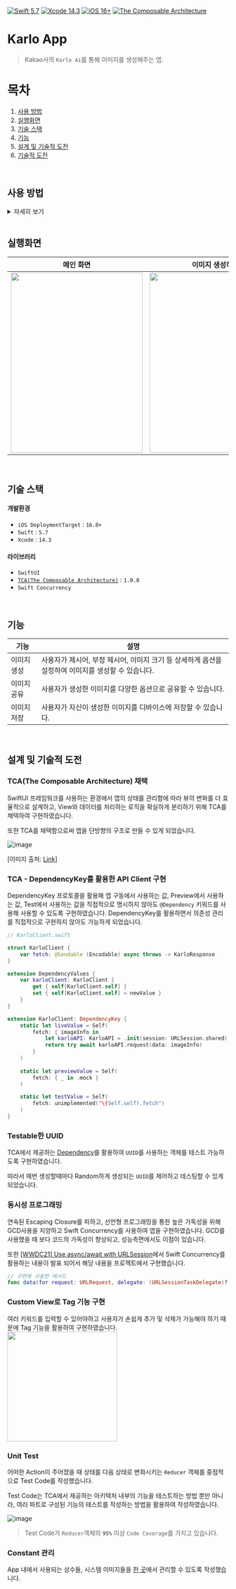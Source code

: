[![Swift 5.7](https://img.shields.io/badge/swift-5.7-ED523F.svg?style=flat)]() 
[![Xcode 14.3](https://img.shields.io/badge/Xcode-14.3-ED523F.svg?style=flat&color=blue)]() 
[![iOS 16+](https://img.shields.io/badge/iOS%20-16+-green)](https://developer.apple.com/ios/)
[![The Composable Architecture](https://img.shields.io/badge/TCA-1.0.0-blue)](https://github.com/pointfreeco/swift-composable-architecture)

# Karlo App
> Kakao사의 `Karlo Ai`를 통해 이미지를 생성해주는 앱.

# 목차

1. [사용 방법](#-사용-방법)
2. [실행화면](#-실행화면)
3. [기술 스택](#-기술-스택)
4. [기능](#-기능)
5. [설계 및 기술적 도전](#-설계-및-기술적-도전)
6. [기술적 도전](#-기술적-도전)

<br>

## 사용 방법
<details>
<summary>자세히 보기</summary>
<div markdown="1">
    
1. `Swift Package Manager`를 활용해 TCA를 설치합니다..
    > [TCA-Installation Docs](https://github.com/pointfreeco/swift-composable-architecture#installation) 를 활용해 설치해주세요.
2. 아래 첨부된 사진과 같이 `Resource`에 `Secret.plist` 파일을 생성합니다.
3. `Secret.plist` 파일에 `API_KEY`를 추가해줍니다.
    > `API_KEY`는 [Karlo 문서](https://developers.kakao.com/product/karlo)에서 발급받을 수 있습니다.

    ![image](https://github.com/zhilly11/ios-Karlo/assets/99257965/a85c3fe3-bbe3-428a-a2ff-58d2112c2b3e)

</div>
</details>

<br>

## 실행화면

| 메인 화면 | 이미지 생성하기 | 생성된 이미지 | 공유 및 저장 |
| :--------: | :--------: | :--------: | :--------: | 
| <img src = "https://github.com/zhilly11/ios-Karlo/assets/99257965/53209059-4f48-4796-bd97-88875024beaa" width=300 height=410> | <img src = "https://github.com/zhilly11/ios-Karlo/assets/99257965/d79f47fd-a6fb-4e50-9569-6c1a99448dcf" width=300 height=410> | <img src = "https://github.com/zhilly11/ios-Karlo/assets/99257965/811ebf0b-74a5-45c0-aebc-38ccf19888fd" width=300 height=410> | <img src = "https://github.com/zhilly11/ios-Karlo/assets/99257965/af2dbe8d-9b83-471c-b326-0143d7f00a80" width=300 height=410> |

<br>

## 기술 스택

#### 개발환경
- `iOS DeploymentTarget` : `16.0+`
- `Swift` : `5.7`
- `Xcode` : `14.3`

#### 라이브러리
- `SwiftUI`
- [`TCA(The Composable Architecture)`](https://github.com/pointfreeco/swift-composable-architecture) : `1.0.0`
- `Swift Concurrency`

<br>

## 기능

| 기능 | 설명 |
| -------- | -------- |
| 이미지 생성 | 사용자가 제시어, 부정 제시어, 이미지 크기 등 상세하게 옵션을 설정하여 이미지를 생성할 수 있습니다. |
| 이미지 공유 | 사용자가 생성한 이미지를 다양한 옵션으로 공유할 수 있습니다. |
| 이미지 저장 | 사용자가 자신이 생성한 이미지를 디바이스에 저장할 수 있습니다. |

<br>

## 설계 및 기술적 도전

### TCA(The Composable Architecture) 채택

SwiftUI 프레임워크를 사용하는 환경에서 앱의 상태를 관리함에 따라 뷰의 변화를 더 효율적으로 설계하고, View와 데이터를 처리하는 로직을 확실하게 분리하기 위해 TCA를 채택하여 구현하였습니다.

또한 TCA를 채택함으로써 앱을 단방향의 구조로 만들 수 있게 되었습니다.

![image](https://github.com/zhilly11/ios-Karlo/assets/99257965/2847a65e-2c77-4a7a-b041-696cc5e10aa3)

[이미지 출처: [Link](https://medium.com/riiid-teamblog-kr/riiid%EC%9D%98-swift-composable-architecture-231a665e5f47)]


### TCA - DependencyKey를 활용한 API Client 구현

DependencyKey 프로토콜을 활용해 앱 구동에서 사용하는 값, Preview에서 사용하는 값, Test에서 사용하는 값을 직접적으로 명시하지 않아도 `@Dependency` 키워드를 사용해 사용할 수 있도록 구현하였습니다. DependencyKey를 활용하면서 의존성 관리를 직접적으로 구현하지 않아도 가능하게 되었습니다.

```swift
// KarloClient.swift

struct KarloClient {
    var fetch: @Sendable (Encodable) async throws -> KarloResponse
}

extension DependencyValues {
    var karloClient: KarloClient {
        get { self[KarloClient.self] }
        set { self[KarloClient.self] = newValue }
    }
}

extension KarloClient: DependencyKey {
    static let liveValue = Self(
        fetch: { imageInfo in
            let karloAPI: KarloAPI = .init(session: URLSession.shared)
            return try await karloAPI.request(data: imageInfo)
        }
    )
    
    static let previewValue = Self(
        fetch: { _ in .mock }
    )

    static let testValue = Self(
        fetch: unimplemented("\(Self.self).fetch")
    )
}

```

### Testable한 UUID

TCA에서 제공하는 [Dependency](https://pointfreeco.github.io/swift-composable-architecture/0.41.0/documentation/composablearchitecture/dependencymanagement/)를 활용하여 `UUID`를 사용하는 객체를 테스트 가능하도록 구현하였습니다.

따라서 매번 생성할때마다 Random하게 생성되는 `UUID`를 제어하고 테스팅할 수 있게 되었습니다.

### 동시성 프로그래밍

연속된 Escaping Closure를 피하고, 선언형 프로그래밍을 통한 높은 가독성을 위해 GCD사용을 지양하고 Swift Concurrency를 사용하여 앱을 구현하였습니다.
GCD를 사용했을 때 보다 코드의 가독성이 향상되고, 성능측면에서도 이점이 있습니다.

또한 [[WWDC21] Use async/await with URLSession](https://developer.apple.com/wwdc21/10095)에서 Swift Concurrency를 활용하는 내용이 발표 되어서 해당 내용을 프로젝트에서 구현했습니다.

```swift
// 구현에 사용한 메서드
func data(for request: URLRequest, delegate: (URLSessionTaskDelegate)? = nil) async throws -> (Data, URLResponse)
```

### Custom View로 Tag 기능 구현

여러 키워드를 입력할 수 있어야하고 사용자가 손쉽게 추가 및 삭제가 가능해야 하기 때문에 Tag 기능을 활용하여 구현하였습니다.
<br>
<img src = "https://github.com/zhilly11/ios-Karlo/assets/99257965/9d95b8f0-f5c7-40fa-9d9c-c436e1fcfd35" widht = 300 height = 250>

### Unit Test

어떠한 Action이 주어졌을 때 상태를 다음 상태로 변화시키는 `Reducer` 객체를 중점적으로 Test Code를 작성했습니다.

Test Code는 TCA에서 제공하는 아키텍처 내부의 기능을 테스트하는 방법 뿐만 아니라, 여러 파트로 구성된 기능의 테스트를 작성하는 방법을 활용하여 작성하였습니다.

![image](https://github.com/zhilly11/ios-Karlo/assets/99257965/b911ef61-e64e-4e37-8cae-3091dda1387e)
> Test Code가 `Reducer`객체의 **`95%`** 이상 `Code Coverage`를 가지고 있습니다.

### Constant 관리

App 내에서 사용되는 상수들, 시스템 이미지들을 [한 곳](https://github.com/zhilly11/ios-Karlo/blob/main/Karlo/Karlo/App/AppConstant.swift)에서 관리할 수 있도록 작성했습니다.
